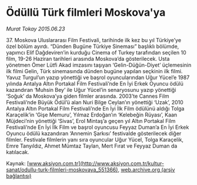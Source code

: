 # Ödüllü Türk filmleri Moskova'ya

*Murat Tokay 2015.06.23*

<div class="pNewsDetailMainContent ctx_content" itemprop="articleBody">
 <p>
  37. Moskova Uluslararası Film Festivali, tarihinde ilk kez bu yıl Türkiye’ye özel bölüm ayırdı. “Dünden Bugüne Türkiye Sineması” başlıklı bölümde, yapımcı Elif Dağdeviren’in kurduğu Cinema of Turkey tarafından seçilen 10 film, 19-26 Haziran tarihleri arasında Moskova’da gösterilecek. Usta yönetmen Ömer Lütfi Akad imzasını taşıyan ‘Gelin-Düğün-Diyet’ üçlemesinin ilk filmi Gelin, Türk sinemasında dünden bugüne yapılan seçkinin ilk filmi. Yavuz Turgul’un yazıp yönettiği ve başrol oyuncularından Uğur Yücel’e 1987 yılında Antalya Altın Portakal Film Festivali’nde En İyi Erkek Oyuncu ödülü kazandıran ‘Muhsin Bey’ ile Uğur Yücel’in senaryosunu yazıp yönettiği ‘Soğuk’ da Moskova’ya giden filmler arasında. 2003’te Cannes Film Festivali’nde Büyük Ödül’ü alan Nuri Bilge Ceylan’ın yönettiği ‘Uzak’, 2010 Antalya Altın Portakal Film Festivali’nde En İyi İlk Film ödülünü aldığı Tolga Karaçelik’in ‘Gişe Memuru’, Yılmaz Erdoğan’ın ‘Kelebeğin Rüyası’, Kaan Müjdeci’nin yönettiği ‘Sivas’, Erol Mintaş’a geçen yıl Altın Portakal Film Festivali’nde En İyi İlk Film ve başrol oyuncusu Feyyaz Duman’a En İyi Erkek Oyuncu ödülü kazandıran ‘Annemin Şarkısı’ festivalde gösterilecek diğer filmler. Festivale filmlerin yanı sıra oyuncular Uğur Yücel, Tolga Karaçelik, Emre Tanyıldız, Ahmet Mümtaz Taylan, Mert Fırat ve Feyyaz Duman da katılacak.
 </p>
</div>


Kaynak: [www.aksiyon.com.tr](http://www.aksiyon.com.tr/kultur-sanat/odullu-turk-filmleri-moskovaya_551366), [web.archive.org (arşiv bağlantısı)](http://web.archive.org/web/20151225205656/http://www.aksiyon.com.tr/kultur-sanat/odullu-turk-filmleri-moskovaya_551366)
